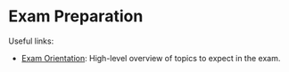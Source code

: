 # Exam Preparation

Useful links:

- [Exam Orientation](https://developer.hashicorp.com/terraform/tutorials/pro-cert/pro-orientation): High-level overview of topics to expect in the exam.
